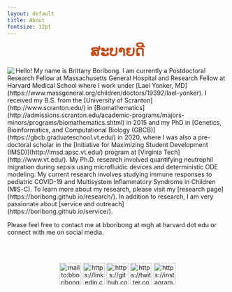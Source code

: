 ```yaml
---
layout: default
title: About
fontsize: 12pt
---
```


<center> <strong> <font size = "6" color = "#cb4b16"> ສະບາຍດີ </font> </strong> </center><br>
<img align="left" src="/images/BORIBONG-Headshot.png"/>
Hello! My name is Brittany Boribong. I am currently a Postdoctoral Research Fellow at Massachusetts General Hospital and Research Fellow at Harvard Medical School where I work under [Lael Yonker, MD](https://www.massgeneral.org/children/doctors/19392/lael-yonker). I received my B.S. from the [University of Scranton](http://www.scranton.edu/) in [Biomathematics](http://admissions.scranton.edu/academic-programs/majors-minors/programs/biomathematics.shtml) in 2015 and my PhD in [Genetics, Bioinformatics, and Computational Biology (GBCB)](https://gbcb.graduateschool.vt.edu/) in 2020, where I was also a pre-doctoral scholar in the [Initiative for Maximizing Student Development (IMSD)](http://imsd.apsc.vt.edu/) program at [Virginia Tech](http://www.vt.edu/). My Ph.D. research involved quantifying neutrophil migration during sepsis using microfluidic devices and deterministic ODE modeling. My current research involves studying immune responses to pediatric COVID-19 and Multisystem Inflammatory Syndrome in Children (MIS-C). To learn more about my research, please visit my [research page](https://boribong.github.io/research/). In addition to research, I am very passionate about [service and outreach](https://boribong.github.io/service/). 

Please feel free to contact me at bboribong at mgh at harvard dot edu or connect with me on social media. 

<br><br>


<center><a href="mailto:bboribong@mgh.harvard.edu"><img src="/images/Email-Icon.png" alt="mailto:bboribong@mgh.harvard.edu" title="bboribong@mgh.harvard.edu" width="50" height="50" /></a>
<a href="https://linkedin.com/in/brittany-boribong"><img src="/images/LinkedIn-Icon.png" alt="https://linkedin.com/in/brittany-boribong" title="https://linkedin.com/in/brittany-boribong" width="50" height="50" /></a>
<a href="https://github.com/boribong"><img src="/images/GitHub-Icon.png" alt="https://github.com/boribong" title="https://github.com/boribong" width="50" height="50" /></a>
<a href="https://twitter.com/bpboribong"><img src="/images/Twitter-Icon.png" alt="https://twitter.com/bboribong_" title="https://twitter.com/bboribong_" width="50" height="50" /></a>
<a href="https://instagram.com/bpboribong"><img src="/images/Instagram-Icon.png" alt="https://instagram.com/bboribong" title="https://instagram.com/bboribong" width="50" height="50" /></a>
</center>
